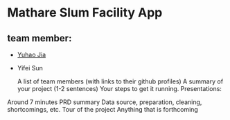 # Mathare Slum Facility App

## team member: 
* [Yuhao Jia](https://github.com/YuhaoChrisJ "悬停显示文字")
* Yifei Sun
  
  A list of team members (with links to their github profiles)
A summary of your project (1-2 sentences)
Your steps to get it running.
Presentations:

Around 7 minutes
PRD summary
Data source, preparation, cleaning, shortcomings, etc.
Tour of the project
Anything that is forthcoming
